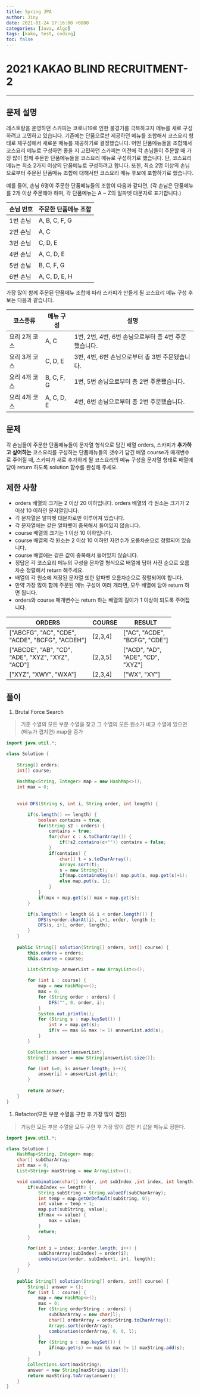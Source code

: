 ```yaml
---
title: Spring JPA
author: Jiny
date: 2021-01-24 17:16:00 +0800
categories: [Java, Algo]
tags: [kako, test, coding]
toc: false
---
```


# 2021 KAKAO BLIND RECRUITMENT-2
___

## 문제 설명
레스토랑을 운영하던 스카피는 코로나19로 인한 불경기를 극복하고자 메뉴를 새로 구성하려고 고민하고 있습니다.
기존에는 단품으로만 제공하던 메뉴를 조합해서 코스요리 형태로 재구성해서 새로운 메뉴를 제공하기로 결정했습니다. 어떤 단품메뉴들을 조합해서 코스요리 메뉴로 구성하면 좋을 지 고민하던 스카피는 이전에 각 손님들이 주문할 때 가장 많이 함께 주문한 단품메뉴들을 코스요리 메뉴로 구성하기로 했습니다.
단, 코스요리 메뉴는 최소 2가지 이상의 단품메뉴로 구성하려고 합니다. 또한, 최소 2명 이상의 손님으로부터 주문된 단품메뉴 조합에 대해서만 코스요리 메뉴 후보에 포함하기로 했습니다.

예를 들어, 손님 6명이 주문한 단품메뉴들의 조합이 다음과 같다면,
(각 손님은 단품메뉴를 2개 이상 주문해야 하며, 각 단품메뉴는 A ~ Z의 알파벳 대문자로 표기합니다.)

|손님 번호|주문한 단품메뉴 조합|
|---|---|
|1번 손님|A, B, C, F, G|
|2번 손님|A, C|
|3번 손님|C, D, E|
|4번 손님|A, C, D, E|
|5번 손님|B, C, F, G|
|6번 손님|A, C, D, E, H|


가장 많이 함께 주문된 단품메뉴 조합에 따라 스카피가 만들게 될 코스요리 메뉴 구성 후보는 다음과 같습니다.


|코스종류|메뉴 구성|설명|
|---|---|---|
요리 2개 코스|A, C|1번, 2번, 4번, 6번 손님으로부터 총 4번 주문됐습니다.|
요리 3개 코스|C, D, E|3번, 4번, 6번 손님으로부터 총 3번 주문됐습니다.|
요리 4개 코스|B, C, F, G|1번, 5번 손님으로부터 총 2번 주문됐습니다.|
요리 4개 코스|A, C, D, E|4번, 6번 손님으로부터 총 2번 주문됐습니다.|


## 문제

각 손님들이 주문한 단품메뉴들이 문자열 형식으로 담긴 배열 orders, 스카피가 **추가하고 싶어하는** 코스요리를 구성하는 단품메뉴들의 갯수가 담긴 배열 course가 매개변수로 주어질 때, 스카피가 새로 추가하게 될 코스요리의 메뉴 구성을 문자열 형태로 배열에 담아 return 하도록 solution 함수를 완성해 주세요.

## 제한 사항

- orders 배열의 크기는 2 이상 20 이하입니다.
orders 배열의 각 원소는 크기가 2 이상 10 이하인 문자열입니다.
- 각 문자열은 알파벳 대문자로만 이루어져 있습니다.
- 각 문자열에는 같은 알파벳이 중복해서 들어있지 않습니다.
- course 배열의 크기는 1 이상 10 이하입니다.
- course 배열의 각 원소는 2 이상 10 이하인 자연수가 오름차순으로 정렬되어 있습니다.
- course 배열에는 같은 값이 중복해서 들어있지 않습니다.
- 정답은 각 코스요리 메뉴의 구성을 문자열 형식으로 배열에 담아 사전 순으로 오름차순 정렬해서 return 해주세요.
- 배열의 각 원소에 저장된 문자열 또한 알파벳 오름차순으로 정렬되어야 합니다.
- 만약 가장 많이 함께 주문된 메뉴 구성이 여러 개라면, 모두 배열에 담아 return 하면 됩니다.
- orders와 course 매개변수는 return 하는 배열의 길이가 1 이상이 되도록 주어집니다.



|ORDERS|COURSE|RESULT|
|------|---|----|
|["ABCFG", "AC", "CDE",<br/> "ACDE", "BCFG", "ACDEH"]|[2,3,4]|["AC", "ACDE", <br/>"BCFG", "CDE"]|
|["ABCDE", "AB", "CD",<br/> "ADE", "XYZ", "XYZ",<br/> "ACD"]|[2,3,5]|["ACD", "AD", <br/>"ADE", "CD", <br/>"XYZ"]|
|["XYZ", "XWY", "WXA"]|[2,3,4]|["WX", "XY"]|

## 풀이

1. Brutal Force Search
   
> 기준 수열의 모든 부분 수열을 찾고 그 수열의 모든 원소가 비교 수열에 있으면(메뉴가 겹치면) map을 증가

```java
import java.util.*;

class Solution {
    
    String[] orders;
    int[] course;
    
    HashMap<String, Integer> map = new HashMap<>();
    int max = 0;
    
    
    void DFS(String s, int i, String order, int length) {

        if(s.length() == length) {
            boolean contains = true;
            for(String s2 : orders) {
                contains = true;
                for(char c : s.toCharArray()) {
                    if(!s2.contains(c+"")) contains = false;
                }
                if(contains) {
                    char[] t = s.toCharArray();
                    Arrays.sort(t);
                    s = new String(t);
                    if(map.containsKey(s)) map.put(s, map.get(s)+1);
                    else map.put(s, 1);
                }
            }
            if(max < map.get(s)) max = map.get(s);
        }

        if(s.length() < length && i < order.length()) {
            DFS(s+order.charAt(i), i+1, order, length );
            DFS(s, i+1, order, length);
        }
    }
    
    public String[] solution(String[] orders, int[] course) {
        this.orders = orders;
        this.course = course;
        
        List<String> answerList = new ArrayList<>();

        for (int i : course) {
            map = new HashMap<>();
            max = 0;
            for (String order : orders) {
                DFS("", 0, order, i);
            }
            System.out.println();
            for (String s : map.keySet()) {
                int v = map.get(s);
                if(v == max && max != 1) answerList.add(s);
            }
        }

        Collections.sort(answerList);
        String[] answer = new String[answerList.size()];

        for (int i=0; i< answer.length; i++){
            answer[i] = answerList.get(i);
        }
        
        return answer;
    }
}
```

1. Refactor(모든 부분 수열을 구한 후 가장 많이 겹친)

> 가능한 모든 부분 수열을 모두 구한 후 가장 많이 겹친 키 값을 메뉴로 정한다.
```java
import java.util.*;

class Solution {
    HashMap<String, Integer> map;
    char[] subCharArray;
    int max = 0;
    List<String> maxString = new ArrayList<>();

    void combination(char[] order, int subIndex ,int index, int length) {
        if(subIndex == length) {
            String subString = String.valueOf(subCharArray);
            int temp = map.getOrDefault(subString, 0);
            int value = temp + 1;
            map.put(subString, value);
            if(max <= value) {
                max = value;
            }
            return;
        }

        for(int i = index; i<order.length; i++) {
            subCharArray[subIndex] = order[i];
            combination(order, subIndex+1, i+1, length);
        }
    }
    
    public String[] solution(String[] orders, int[] course) {
        String[] answer = {};
        for (int l : course) {
            map = new HashMap<>();
            max = 0;
            for (String orderString : orders) {
                subCharArray = new char[l];
                char[] orderArray = orderString.toCharArray();
                Arrays.sort(orderArray);
                combination(orderArray, 0, 0, l);
            }
            for (String s : map.keySet()) {
                if(map.get(s) == max && max != 1) maxString.add(s);
            }
        }
        Collections.sort(maxString);
        answer = new String[maxString.size()];
        return maxString.toArray(answer);
    }
}
```